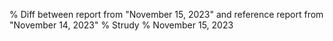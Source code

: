 % Diff between report from "November 15, 2023" and reference report from "November 14, 2023"
% Strudy
% November 15, 2023


